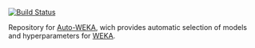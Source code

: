 [![Build Status](https://travis-ci.org/automl/autoweka.svg?branch=master)](https://travis-ci.org/automl/autoweka)

Repository for [Auto-WEKA](http://www.cs.ubc.ca/labs/beta/Projects/autoweka/),
wich provides automatic selection of models and hyperparameters for
[WEKA](http://www.cs.waikato.ac.nz/ml/weka/).
